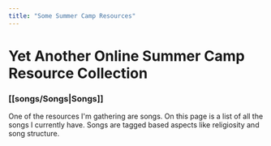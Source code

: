 ```yaml
---
title: "Some Summer Camp Resources"
---
```


# Yet Another Online Summer Camp Resource Collection

### [[songs/Songs|Songs]]

One of the resources I'm gathering are songs. On this page is a list of all the songs I currently have. Songs are tagged based aspects like religiosity and song structure. 

